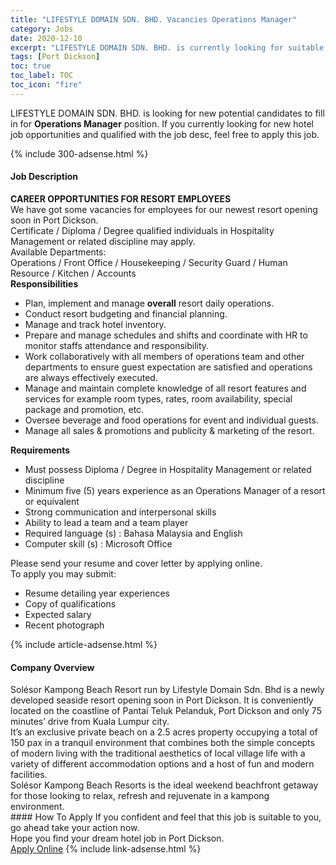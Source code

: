 ```yaml
---
title: "LIFESTYLE DOMAIN SDN. BHD. Vacancies Operations Manager" 
category: Jobs 
date: 2020-12-10 
excerpt: "LIFESTYLE DOMAIN SDN. BHD. is currently looking for suitable person to fill in the Operations Manager which positioned at Port Dickson" 
tags: [Port Dickson] 
toc: true 
toc_label: TOC 
toc_icon: "fire" 
--- 
```


<p>LIFESTYLE DOMAIN SDN. BHD. is looking for new potential candidates to fill in for <b>Operations Manager</b> position. If you currently looking for new hotel job opportunities and qualified with the job desc, feel free to apply this job.
</p>{% include 300-adsense.html %} 
<div><div><div><h4>Job Description</h4></div></div><div><div><span><div><div><strong>CAREER OPPORTUNITIES FOR RESORT EMPLOYEES</strong></div><div>We have got some vacancies for employees for our newest resort opening soon in Port Dickson.</div><div>Certificate / Diploma / Degree qualified individuals in Hospitality Management or related discipline may apply.</div><div>Available Departments:</div><div>Operations / Front Office / Housekeeping / Security Guard / Human Resource / Kitchen / Accounts</div><div><strong>Responsibilities</strong></div><ul><li>Plan, implement and manage <strong>overall</strong> resort daily operations.</li><li>Conduct resort budgeting and financial planning.</li><li>Manage and track hotel inventory.</li><li>Prepare and manage schedules and shifts and coordinate with HR to monitor staffs attendance and responsibility.</li><li>Work collaboratively with all members of operations team and other departments to ensure guest expectation are satisfied and operations are always effectively executed. &#160;</li><li>Manage and maintain complete knowledge of all resort features and services for example room types, rates, room availability, special package and promotion, etc.</li><li>Oversee beverage and food operations for event and individual guests.</li><li>Manage all sales &amp; promotions and publicity &amp; marketing of the resort.</li></ul><div><strong>Requirements</strong></div><ul><li>Must possess Diploma / Degree in Hospitality Management or related discipline</li><li>Minimum five (5) years experience as an Operations Manager of a resort or equivalent</li><li>Strong communication and interpersonal skills</li><li>Ability to lead a team and a team player</li><li>Required language (s) : Bahasa Malaysia and English</li><li>Computer skill (s) : Microsoft Office</li></ul><div><div>Please send your resume and cover letter by applying online.</div><div>To apply you may submit:</div><ul><li>Resume detailing year experiences</li><li>Copy of qualifications</li><li>Expected salary</li><li>Recent photograph</li></ul></div></div></span></div></div></div> 
{% include article-adsense.html %} 
<div><div><div><h4>Company Overview</h4></div></div><div><div><span><div><div>
<div>
<div>Sol&#233;sor Kampong Beach Resort run by Lifestyle Domain Sdn. Bhd is a newly developed seaside resort opening soon in Port Dickson. It is conveniently located on the coastline of Pantai Teluk Pelanduk, Port Dickson and only 75 minutes&#8217; drive from Kuala Lumpur city.</div>
<div>It&#8217;s an exclusive private beach on a 2.5 acres property occupying a total of 150 pax in a tranquil environment that combines both the simple concepts of modern living with the traditional aesthetics of local village life with a variety of different accommodation options and a host of fun and modern facilities.</div>
<div>Sol&#233;sor Kampong Beach Resorts is the ideal weekend beachfront getaway for those looking to relax, refresh and rejuvenate in a kampong environment.</div>
</div>
</div></div></span></div></div></div> 
#### How To Apply 
If you confident and feel that this job is suitable to you, go ahead take your action now. <br/> 
Hope you find your dream hotel job in Port Dickson. <br/> 
<a href="https://www.jobstreet.com.my/en/job/operations-manager-4441727?jobId=jobstreet-my-job-4441727&sectionRank=1&token=0~c3ee9a72-97f5-48e4-ac11-082e14b51cc8&fr=SRP%20View%20In%20New%20Ta" class="btn btn--info" target="_blank" rel="nofollow noopenner">Apply Online</a> 
{% include link-adsense.html %} 